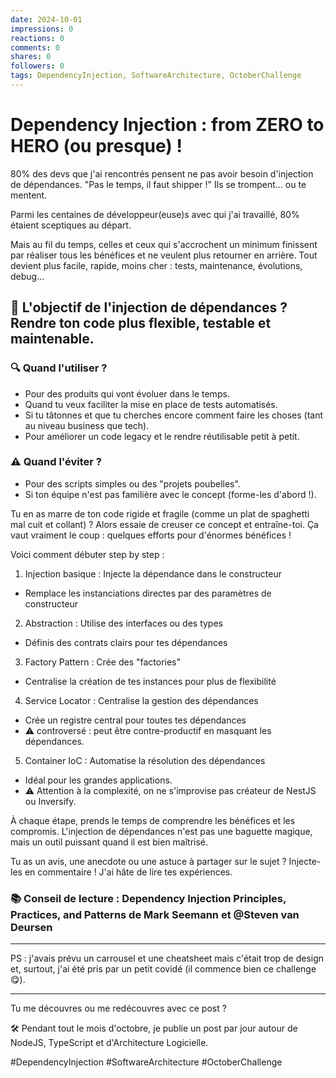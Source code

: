 ```yaml
---
date: 2024-10-01
impressions: 0
reactions: 0
comments: 0
shares: 0
followers: 0
tags: DependencyInjection, SoftwareArchitecture, OctoberChallenge
---
```


# Dependency Injection : from ZERO to HERO (ou presque) !

80% des devs que j'ai rencontrés pensent ne pas avoir besoin d'injection de dépendances.
"Pas le temps, il faut shipper !" Ils se trompent... ou te mentent.

Parmi les centaines de développeur(euse)s avec qui j'ai travaillé, 80% étaient sceptiques au départ.

Mais au fil du temps, celles et ceux qui s'accrochent un minimum finissent par réaliser tous les bénéfices et ne veulent plus retourner en arrière.
Tout devient plus facile, rapide, moins cher : tests, maintenance, évolutions, debug...

## 🎯 L'objectif de l'injection de dépendances ? Rendre ton code plus flexible, testable et maintenable.

### 🔍 Quand l'utiliser ?

- Pour des produits qui vont évoluer dans le temps.
- Quand tu veux faciliter la mise en place de tests automatisés.
- Si tu tâtonnes et que tu cherches encore comment faire les choses (tant au niveau business que tech).
- Pour améliorer un code legacy et le rendre réutilisable petit à petit.

### ⚠️ Quand l'éviter ?

- Pour des scripts simples ou des "projets poubelles".
- Si ton équipe n'est pas familière avec le concept (forme-les d'abord !).

Tu en as marre de ton code rigide et fragile (comme un plat de spaghetti mal cuit et collant) ? Alors essaie de creuser ce concept et entraîne-toi. Ça vaut vraiment le coup : quelques efforts pour d'énormes bénéfices !

Voici comment débuter step by step :

1. Injection basique : Injecte la dépendance dans le constructeur

- Remplace les instanciations directes par des paramètres de constructeur

2. Abstraction : Utilise des interfaces ou des types

- Définis des contrats clairs pour tes dépendances

3. Factory Pattern : Crée des "factories"

- Centralise la création de tes instances pour plus de flexibilité

4. Service Locator : Centralise la gestion des dépendances

- Crée un registre central pour toutes tes dépendances
- ⚠️ controversé : peut être contre-productif en masquant les dépendances.

5. Container IoC : Automatise la résolution des dépendances

- Idéal pour les grandes applications.
- ⚠️ Attention à la complexité, on ne s'improvise pas créateur de NestJS ou Inversify.

À chaque étape, prends le temps de comprendre les bénéfices et les compromis. L'injection de dépendances n'est pas une baguette magique, mais un outil puissant quand il est bien maîtrisé.

Tu as un avis, une anecdote ou une astuce à partager sur le sujet ? Injecte-les en commentaire ! J'ai hâte de lire tes expériences.

### 📚 Conseil de lecture : Dependency Injection Principles, Practices, and Patterns de Mark Seemann et @Steven van Deursen

---

PS : j'avais prévu un carrousel et une cheatsheet mais c'était trop de design et, surtout, j'ai été pris par un petit covidé (il commence bien ce challenge 😋).

---

Tu me découvres ou me redécouvres avec ce post ?

🛠️ Pendant tout le mois d'octobre, je publie un post par jour autour de NodeJS, TypeScript et d'Architecture Logicielle.

#DependencyInjection #SoftwareArchitecture #OctoberChallenge
